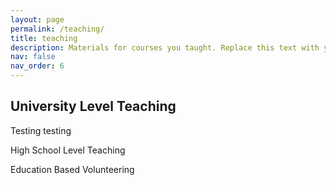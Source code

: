 ```yaml
---
layout: page
permalink: /teaching/
title: teaching
description: Materials for courses you taught. Replace this text with your description.
nav: false
nav_order: 6
---
```


<div class="row">
  <div class="col-12 col-md-12 col-lg-12">
    <h2 id="University Level Teaching ">University Level Teaching</h2>

Testing testing
  </div>
</div>




High School Level Teaching 


Education Based Volunteering

